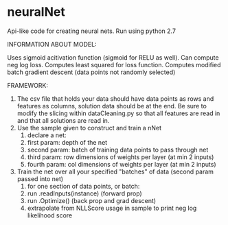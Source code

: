 # neuralNet

Api-like code for creating neural nets. Run using python 2.7

INFORMATION ABOUT MODEL:

Uses sigmoid acitivation function (sigmoid for RELU as well).
Can compute neg log loss.
Computes least squared for loss function.
Computes modified batch gradient descent (data points not randomly selected)

FRAMEWORK:

1. The csv file that holds your data should have data points as rows and features as columns, solution data should be at the end. Be sure to modify the slicing within dataCleaning.py so that all features are read in and that all solutions are read in.
2. Use the sample given to construct and train a nNet
      1. declare a net:
      2. first param: depth of the net
      3. second param: batch of training data points to pass through net
      4. third param: row dimensions of weights per layer (at min 2 inputs)
      5. fourth param: col dimensions of weights per layer (at min 2 inputs)
3. Train the net over all your specified "batches" of data (second param passed into net)
      1. for one section of data points, or batch:
      2. run <net>.readInputs(instance) (forward prop)
      3. run <net>.Optimize() (back prop and grad descent)
      4. extrapolate from NLLScore usage in sample to print neg log likelihood score
